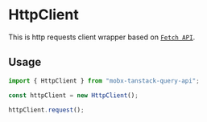 # HttpClient   

This is http requests client wrapper based on [`Fetch API`](https://developer.mozilla.org/en-US/docs/Web/API/Fetch_API).   


## Usage  

```ts
import { HttpClient } from "mobx-tanstack-query-api";

const httpClient = new HttpClient();

httpClient.request();
``` 